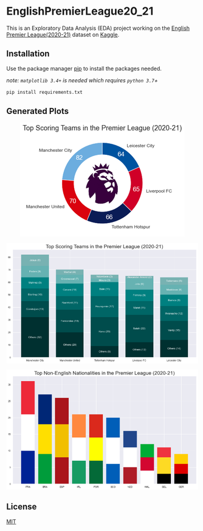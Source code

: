 # EnglishPremierLeague20_21

This is an Exploratory Data Analysis (EDA) project working on the [English Premier League(2020-21)](https://www.kaggle.com/rajatrc1705/english-premier-league202021) dataset on [Kaggle](https://www.kaggle.com/).

## Installation

Use the package manager [pip](https://pip.pypa.io/en/stable/) to install the packages needed.

*note: ```matplotlib 3.4+``` is needed which requires ```python 3.7```+*

```bash
pip install requirements.txt
```

## Generated Plots
<div class="image123">
    <div class="imgContainer">
    <p align="center">
        <img src="data/graphs/g2.png" alt="sample">
    </p>
    </div>
    <div class="imgContainer">
    <p align="center">
        <img src="data/graphs/g1.png" alt="sample">
    </p>
    </div>
    <div class="imgContainer">
    <p align="center">
        <img src="data/graphs/g3.png" alt="sample">
    </p>
    </div>
</div>

## License

[MIT](https://choosealicense.com/licenses/mit/)
